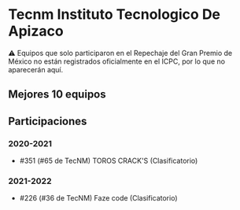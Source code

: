 # Tecnm Instituto Tecnologico De Apizaco

:warning: Equipos que solo participaron en el Repechaje del Gran Premio de México no están registrados oficialmente en el ICPC, por lo que no aparecerán aquí.

## Mejores 10 equipos


## Participaciones

### 2020-2021

- #351 (#65 de TecNM) TOROS CRACK'S (Clasificatorio)

### 2021-2022

- #226 (#36 de TecNM) Faze code (Clasificatorio)



